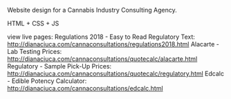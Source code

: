 Website design for a Cannabis Industry Consulting Agency. 

HTML + CSS + JS


view live pages:
Regulations 2018 - Easy to Read Regulatory Text: http://dianaciuca.com/cannaconsultations/regulations2018.html
Alacarte - Lab Testing Prices: http://dianaciuca.com/cannaconsultations/quotecalc/alacarte.html
Regulatory - Sample Pick-Up Prices: http://dianaciuca.com/cannaconsultations/quotecalc/regulatory.html
Edcalc - Edible Potency Calculator: http://dianaciuca.com/cannaconsultations/edcalc.html
